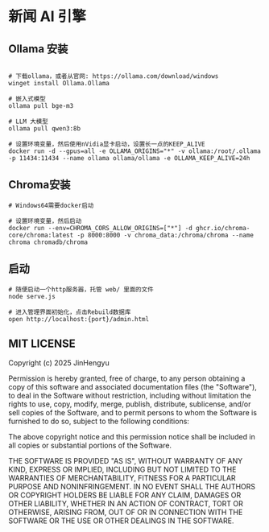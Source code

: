 # 新闻 AI 引擎

## Ollama 安装

```shell

# 下载ollama，或者从官网: https://ollama.com/download/windows
winget install Ollama.Ollama

# 嵌入式模型
ollama pull bge-m3

# LLM 大模型
ollama pull qwen3:8b

# 设置环境变量，然后使用nVidia显卡启动，设置长一点的KEEP_ALIVE
docker run -d --gpus=all -e OLLAMA_ORIGINS="*" -v ollama:/root/.ollama -p 11434:11434 --name ollama ollama/ollama -e OLLAMA_KEEP_ALIVE=24h

```

## Chroma安装

```shell
# Windows64需要docker启动

# 设置环境变量，然后启动
docker run --env=CHROMA_CORS_ALLOW_ORIGINS=["*"] -d ghcr.io/chroma-core/chroma:latest -p 8000:8000 -v chroma_data:/chroma/chroma --name chroma chromadb/chroma

```

## 启动

```shell
# 随便启动一个http服务器，托管 web/ 里面的文件
node serve.js

# 进入管理界面初始化，点击Rebuild数据库
open http://localhost:{port}/admin.html
```

## MIT LICENSE

Copyright (c) 2025 JinHengyu

Permission is hereby granted, free of charge, to any person obtaining a copy of this software and associated documentation files (the "Software"), to deal in the Software without restriction, including without limitation the rights to use, copy, modify, merge, publish, distribute, sublicense, and/or sell copies of the Software, and to permit persons to whom the Software is furnished to do so, subject to the following conditions:

The above copyright notice and this permission notice shall be included in all copies or substantial portions of the Software.

THE SOFTWARE IS PROVIDED "AS IS", WITHOUT WARRANTY OF ANY KIND, EXPRESS OR IMPLIED, INCLUDING BUT NOT LIMITED TO THE WARRANTIES OF MERCHANTABILITY, FITNESS FOR A PARTICULAR PURPOSE AND NONINFRINGEMENT. IN NO EVENT SHALL THE AUTHORS OR COPYRIGHT HOLDERS BE LIABLE FOR ANY CLAIM, DAMAGES OR OTHER LIABILITY, WHETHER IN AN ACTION OF CONTRACT, TORT OR OTHERWISE, ARISING FROM, OUT OF OR IN CONNECTION WITH THE SOFTWARE OR THE USE OR OTHER DEALINGS IN THE SOFTWARE.
